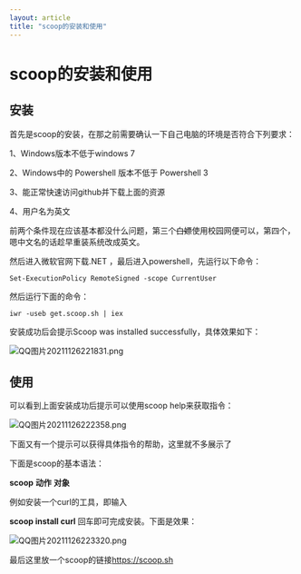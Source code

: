 ```yaml
---
layout: article
title: "scoop的安装和使用"
---
```


# scoop的安装和使用

## 安装

首先是scoop的安装，在那之前需要确认一下自己电脑的环境是否符合下列要求：

1、Windows版本不低于windows 7

2、Windows中的 Powershell 版本不低于 Powershell 3

3、能正常快速访问github并下载上面的资源

4、用户名为英文

前两个条件现在应该基本都没什么问题，第三个~~白嫖~~使用校园网便可以，第四个，嗯中文名的话趁早重装系统改成英文。

然后进入微软官网下载.NET ，最后进入powershell，先运行以下命令：

```
Set-ExecutionPolicy RemoteSigned -scope CurrentUser
```

然后运行下面的命令：

```
iwr -useb get.scoop.sh | iex
```

安装成功后会提示Scoop was installed successfully，具体效果如下：

![QQ图片20211126221831.png](https://i.loli.net/2021/11/26/vum8UbqLDd5iBaC.png)

## 使用

可以看到上面安装成功后提示可以使用scoop help来获取指令：

![QQ图片20211126222358.png](https://i.loli.net/2021/11/26/wQHt6Ux9lWT3YhL.png)

下面又有一个提示可以获得具体指令的帮助，这里就不多展示了

下面是scoop的基本语法：

**scoop** **动作** **对象**

例如安装一个curl的工具，即输入

**scoop install curl** 回车即可完成安装。下面是效果：

![QQ图片20211126223320.png](https://i.loli.net/2021/11/26/jf84KJDbMYtdw3r.png)

最后这里放一个scoop的链接<https://scoop.sh>

